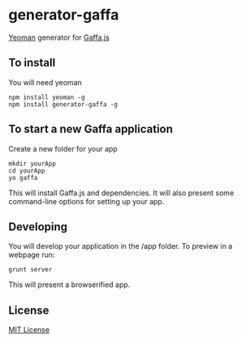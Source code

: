 generator-gaffa
===============

[Yeoman](http://yeoman.io/) generator for [Gaffa.js](http://korynunn.github.io/gaffa-todo/)

## To install 
You will need yeoman

    npm install yeoman -g
    npm install generator-gaffa -g

## To start a new Gaffa application
Create a new folder for your app

    mkdir yourApp
    cd yourApp
    yo gaffa
    
This will install Gaffa.js and dependencies. 
It will also present some command-line options for setting up your app.

## Developing
You will develop your application in the /app folder. 
To preview in a webpage run:

    grunt server

This will present a browserified app.

## License

[MIT License](http://en.wikipedia.org/wiki/MIT_License)